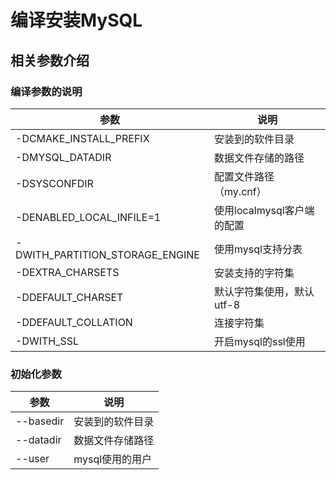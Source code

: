 # 编译安装MySQL

## 相关参数介绍

### 编译参数的说明

| 参数                            | 说明                       |
| ------------------------------- | -------------------------- |
| -DCMAKE_INSTALL_PREFIX          | 安装到的软件目录           |
| -DMYSQL_DATADIR                 | 数据文件存储的路径         |
| -DSYSCONFDIR                    | 配置文件路径（my.cnf）     |
| -DENABLED_LOCAL_INFILE=1        | 使用localmysql客户端的配置 |
| -DWITH_PARTITION_STORAGE_ENGINE | 使用mysql支持分表          |
| -DEXTRA_CHARSETS                | 安装支持的字符集           |
| -DDEFAULT_CHARSET               | 默认字符集使用，默认utf-8  |
| -DDEFAULT_COLLATION             | 连接字符集                 |
| -DWITH_SSL                      | 开启mysql的ssl使用         |


### 初始化参数

| 参数      | 说明             |
| --------- | ---------------- |
| --basedir | 安装到的软件目录 |
| --datadir | 数据文件存储路径 |
| --user    | mysql使用的用户  |





